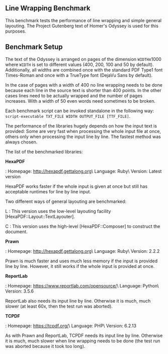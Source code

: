 ## Line Wrapping Benchmark

This benchmark tests the performance of line wrapping and simple general layouting. The Project
Gutenberg text of Homer's Odyssey is used for this purposes.


## Benchmark Setup

The text of the Odyssey is arranged on pages of the dimension `WIDTH`x1000 where `WIDTH` is set to
different values (400, 200, 100 and 50 by default). Additionally, all widths are combined once with
the standard PDF Type1 font Times-Roman and once with a TrueType font (DejaVu Sans by default).

In the case of pages with a width of 400 no line wrapping needs to be done because each line in the
source text is shorter than 400 points. In the other cases lines need to be actually wrapped and the
number of pages increases. With a width of 50 even words need sometimes to be broken.

Each benchmark script can be invoked standalone in the following way: `script-executable TXT_FILE
WIDTH OUTPUT_FILE [TTF_FILE]`.

The performance of the libraries hugely depends on how the input text is provided: Some are very
fast when processing the whole input file at once, others only when processing the input line by
line. The fastest method was always chosen.

The list of the benchmarked libraries:

**HexaPDF**

: Homepage: <http://hexapdf.gettalong.org>\\
  Language: Ruby\\
  Version: Latest version

  HexaPDF works faster if the whole input is given at once but still has acceptable runtimes for
  line by line input.

  Two different ways of general layouting are benchmarked:

  L
  : This version uses the low-level layouting facility [HexaPDF::Layout::TextLayouter].

  C
  : This version uses the high-level [HexaPDF::Composer] to construct the document.

**Prawn**

: Homepage: <http://hexapdf.gettalong.org>\\
  Language: Ruby\\
  Version: 2.2.2

  Prawn is much faster and uses much less memory if the input is provided line by line. However, it
  still works if the whole input is provided at once.

**ReportLab**

: Homepage: <https://www.reportlab.com/opensource/>\\
  Language: Python\\
  Version: 3.5.6

  ReportLab also needs its input line by line. Otherwise it is much, much slower (at least 60x, then
  the test run was aborted).

**TCPDF**

: Homepage: <https://tcpdf.org/>\\
  Language: PHP\\
  Version: 6.2.13

  As with Prawn and ReportLab, TCPDF needs its input line by line. Otherwise it is much, much slower
  when line wrapping needs to be done (the test run was aborted because it took too long).
